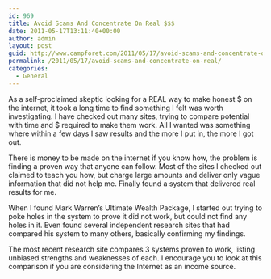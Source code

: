 ```yaml
---
id: 969
title: Avoid Scams And Concentrate On Real $$$
date: 2011-05-17T13:11:40+00:00
author: admin
layout: post
guid: http://www.campforet.com/2011/05/17/avoid-scams-and-concentrate-on-real/
permalink: /2011/05/17/avoid-scams-and-concentrate-on-real/
categories:
  - General
---
```

As a self-proclaimed skeptic looking for a REAL way to make honest $ on the internet, it took a long time to find something I felt was worth investigating. I have checked out many sites, trying to compare potential with time and $ required to make them work. All I wanted was something where within a few days I saw results and the more I put in, the more I got out. 

There is money to be made on the internet if you know how, the problem is finding a proven way that anyone can follow. Most of the sites I checked out claimed to teach you how, but charge large amounts and deliver only vague information that did not help me. Finally found a system that delivered real results for me.

When I found Mark Warren’s Ultimate Wealth Package, I started out trying to poke holes in the system to prove it did not work, but could not find any holes in it. Even found several independent research sites that had compared his system to many others, basically confirming my findings. 

The most recent research site compares 3 systems proven to work, listing unbiased strengths and weaknesses of each. I encourage you to look at this comparison if you are considering the Internet as an income source.